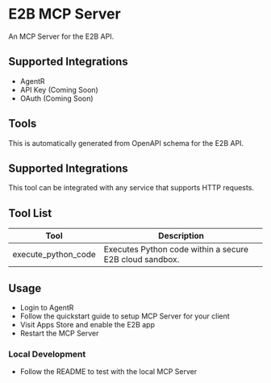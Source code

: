 
# E2B MCP Server

An MCP Server for the E2B API.

## Supported Integrations

- AgentR
- API Key (Coming Soon)
- OAuth (Coming Soon)

## Tools

This is automatically generated from OpenAPI schema for the E2B API.

## Supported Integrations

This tool can be integrated with any service that supports HTTP requests.

## Tool List

| Tool | Description |
|------|-------------|
| execute_python_code | Executes Python code within a secure E2B cloud sandbox. |



## Usage

- Login to AgentR
- Follow the quickstart guide to setup MCP Server for your client
- Visit Apps Store and enable the E2B app
- Restart the MCP Server

### Local Development

- Follow the README to test with the local MCP Server
